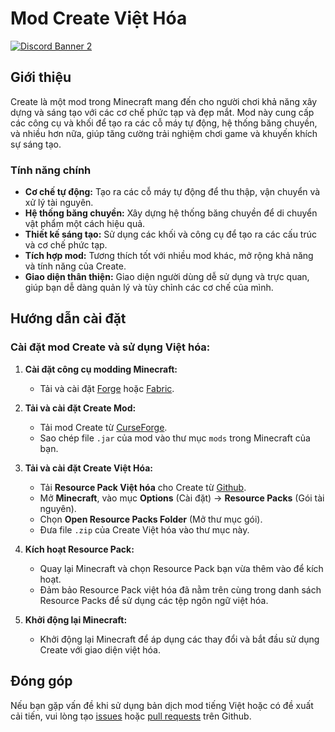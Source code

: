 # Mod Create Việt Hóa

[![Discord Banner 2](https://discord.com/api/guilds/1097598643931992155/widget.png?style=banner2)](https://discord.gg/scv2zKPx3g)

## Giới thiệu

Create là một mod trong Minecraft mang đến cho người chơi khả năng xây dựng và sáng tạo với các cơ chế phức tạp và đẹp mắt. Mod này cung cấp các công cụ và khối để tạo ra các cỗ máy tự động, hệ thống băng chuyền, và nhiều hơn nữa, giúp tăng cường trải nghiệm chơi game và khuyến khích sự sáng tạo.

### Tính năng chính

- **Cơ chế tự động:** Tạo ra các cỗ máy tự động để thu thập, vận chuyển và xử lý tài nguyên.
- **Hệ thống băng chuyền:** Xây dựng hệ thống băng chuyền để di chuyển vật phẩm một cách hiệu quả.
- **Thiết kế sáng tạo:** Sử dụng các khối và công cụ để tạo ra các cấu trúc và cơ chế phức tạp.
- **Tích hợp mod:** Tương thích tốt với nhiều mod khác, mở rộng khả năng và tính năng của Create.
- **Giao diện thân thiện:** Giao diện người dùng dễ sử dụng và trực quan, giúp bạn dễ dàng quản lý và tùy chỉnh các cơ chế của mình.

## Hướng dẫn cài đặt

### Cài đặt mod Create và sử dụng Việt hóa:

1. **Cài đặt công cụ modding Minecraft:**
   - Tải và cài đặt [Forge](https://files.minecraftforge.net/) hoặc [Fabric](https://fabricmc.net/use/installer/).

2. **Tải và cài đặt Create Mod:**
   - Tải mod Create từ [CurseForge](https://www.curseforge.com/minecraft/mc-mods/create/files).
   - Sao chép file `.jar` của mod vào thư mục `mods` trong Minecraft của bạn.

3. **Tải và cài đặt Create Việt Hóa:**
   - Tải **Resource Pack Việt hóa** cho Create từ [Github](https://github.com/dinhluyen93/Mod-Create-VietHoa/releases).
   - Mở **Minecraft**, vào mục **Options** (Cài đặt) -> **Resource Packs** (Gói tài nguyên).
   - Chọn **Open Resource Packs Folder** (Mở thư mục gói).
   - Đưa file `.zip` của Create Việt hóa vào thư mục này.

4. **Kích hoạt Resource Pack:**
   - Quay lại Minecraft và chọn Resource Pack bạn vừa thêm vào để kích hoạt.
   - Đảm bảo Resource Pack việt hóa đã nằm trên cùng trong danh sách Resource Packs để sử dụng các tệp ngôn ngữ việt hóa.

5. **Khởi động lại Minecraft:**
   - Khởi động lại Minecraft để áp dụng các thay đổi và bắt đầu sử dụng Create với giao diện việt hóa.

## Đóng góp
Nếu bạn gặp vấn đề khi sử dụng bản dịch mod tiếng Việt hoặc có đề xuất cải tiến, vui lòng tạo [issues](https://github.com/dinhluyen93/Mod-Create-VietHoa/issues) hoặc [pull requests](https://github.com/dinhluyen93/Mod-Create-VietHoa/pulls) trên Github.
